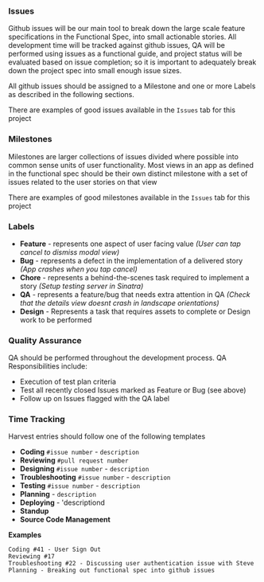 ### Issues

Github issues will be our main tool to break down the large scale feature specifications in the Functional Spec, into small actionable stories. All development time will be tracked against github issues, QA will be performed using issues as a functional guide, and project status will be evaluated based on issue completion; so it is important to adequately break down the project spec into small enough issue sizes. 

All github issues should be assigned to a Milestone and one or more Labels as described in the following sections.

There are examples of good issues available in the `Issues` tab for this project


### Milestones

Milestones are larger collections of issues divided where possible into common sense units of user functionality. Most views in an app as defined in the functional spec should be their own distinct milestone with a set of issues related to the user stories on that view

There are examples of good milestones available in the `Issues` tab for this project

### Labels

- **Feature** - represents one aspect of user facing value *(User can tap cancel to dismiss modal view)*
- **Bug** - represents a defect in the implementation of a delivered story *(App crashes when you tap cancel)*
- **Chore** - represents a behind-the-scenes task required to implement a story *(Setup testing server in Sinatra)*
- **QA** - represents a feature/bug that needs extra attention in QA *(Check that the details view doesnt crash in landscape orientations)*
- **Design** - Represents a task that requires assets to complete or Design work to be performed

### Quality Assurance

QA should be performed throughout the development process.  QA Responsibilities include:

- Execution of test plan criteria 
- Test all recently closed Issues marked as Feature or Bug (see above)
- Follow up on Issues flagged with the QA label


### Time Tracking

Harvest entries should follow one of the following templates

- **Coding** `#issue number` - `description`
- **Reviewing** `#pull request number`
- **Designing** `#issue number` - `description`
- **Troubleshooting** `#issue number` - `description`
- **Testing** `#issue number` - `description`
- **Planning** - `description`
- **Deploying** - 'descriptiond
- **Standup**
- **Source Code Management**

**Examples**

````
Coding #41 - User Sign Out
Reviewing #17
Troubleshooting #22 - Discussing user authentication issue with Steve
Planning - Breaking out functional spec into github issues
````